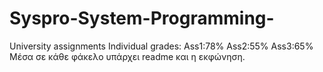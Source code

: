# Syspro-System-Programming-
University assignments
Individual grades:
Ass1:78%
Ass2:55%
Ass3:65%
Μέσα σε κάθε φάκελο υπάρχει readme και η εκφώνηση.
